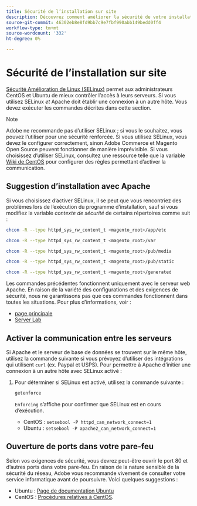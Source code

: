 ```yaml
---
title: Sécurité de l’installation sur site
description: Découvrez comment améliorer la sécurité de votre installation sur site Adobe Commerce ou Magento Open Source.
source-git-commit: 46302eb8e8fd9bb7c9e7fbf990abb149bedd0ff4
workflow-type: tm+mt
source-wordcount: '332'
ht-degree: 0%

---
```



# Sécurité de l’installation sur site

[Sécurité Amélioration de Linux (SELinux)](https://selinuxproject.org/page/Main_Page) permet aux administrateurs CentOS et Ubuntu de mieux contrôler l’accès à leurs serveurs. Si vous utilisez SELinux *et* Apache doit établir une connexion à un autre hôte. Vous devez exécuter les commandes décrites dans cette section.

>[!NOTE]
>
>Adobe ne recommande pas d’utiliser SELinux ; si vous le souhaitez, vous pouvez l’utiliser pour une sécurité renforcée. Si vous utilisez SELinux, vous devez le configurer correctement, sinon Adobe Commerce et Magento Open Source peuvent fonctionner de manière imprévisible. Si vous choisissez d’utiliser SELinux, consultez une ressource telle que la variable [Wiki de CentOS](https://wiki.centos.org/HowTos/SELinux) pour configurer des règles permettant d’activer la communication.

## Suggestion d’installation avec Apache

Si vous choisissez d’activer SELinux, il se peut que vous rencontriez des problèmes lors de l’exécution du programme d’installation, sauf si vous modifiez la variable *contexte de sécurité* de certains répertoires comme suit :

```bash
chcon -R --type httpd_sys_rw_content_t <magento_root>/app/etc
```

```bash
chcon -R --type httpd_sys_rw_content_t <magento_root>/var
```

```bash
chcon -R --type httpd_sys_rw_content_t <magento_root>/pub/media
```

```bash
chcon -R --type httpd_sys_rw_content_t <magento_root>/pub/static
```

```bash
chcon -R --type httpd_sys_rw_content_t <magento_root>/generated
```

Les commandes précédentes fonctionnent uniquement avec le serveur web Apache. En raison de la variété des configurations et des exigences de sécurité, nous ne garantissons pas que ces commandes fonctionnent dans toutes les situations. Pour plus d’informations, voir :

* [page principale](https://linux.die.net/man/8/httpd_selinux)
* [Server Lab](https://www.serverlab.ca/tutorials/linux/web-servers-linux/configuring-selinux-policies-for-apache-web-servers/)

## Activer la communication entre les serveurs

Si Apache et le serveur de base de données se trouvent sur le même hôte, utilisez la commande suivante si vous prévoyez d’utiliser des intégrations qui utilisent `curl` (ex. Paypal et USPS).
Pour permettre à Apache d’initier une connexion à un autre hôte avec SELinux activé :

1. Pour déterminer si SELinux est activé, utilisez la commande suivante :

   ```bash
   getenforce
   ```

   `Enforcing` s’affiche pour confirmer que SELinux est en cours d’exécution.

   * CentOS : `setsebool -P httpd_can_network_connect=1`
   * Ubuntu : `setsebool -P apache2_can_network_connect=1`

## Ouverture de ports dans votre pare-feu

Selon vos exigences de sécurité, vous devrez peut-être ouvrir le port 80 et d’autres ports dans votre pare-feu. En raison de la nature sensible de la sécurité du réseau, Adobe vous recommande vivement de consulter votre service informatique avant de poursuivre. Voici quelques suggestions :

* Ubuntu : [Page de documentation Ubuntu](https://help.ubuntu.com/community/IptablesHowTo)
* CentOS : [Procédures relatives à CentOS](https://wiki.centos.org/HowTos/Network/IPTables).
